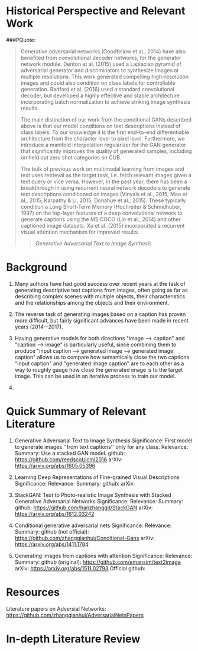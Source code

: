 # Historical Perspective and Relevant Work

###PQuote:
> Generative adversarial networks (Goodfellow et al., 2014)
> have also benefited from convolutional decoder networks,
> for the generator network module. Denton et al. (2015)
> used a Laplacian pyramid of adversarial generator and discriminators
> to synthesize images at multiple resolutions.
> This work generated compelling high-resolution images
> and could also condition on class labels for controllable
> generation. Radford et al. (2016) used a standard convolutional
> decoder, but developed a highly effective and stable
> architecture incorporating batch normalization to achieve
> striking image synthesis results.
> 
> The main distinction of our work from the conditional
> GANs described above is that our model conditions on text
> descriptions instead of class labels. To our knowledge it
> is the first end-to-end differentiable architecture from the
> character level to pixel level. Furthermore, we introduce a
> manifold interpolation regularizer for the GAN generator
> that significantly improves the quality of generated samples,
> including on held out zero shot categories on CUB.
> 
> The bulk of previous work on multimodal learning from
> images and text uses retrieval as the target task, i.e. fetch
> relevant images given a text query or vice versa. However,
> in the past year, there has been a breakthrough in
> using recurrent neural network decoders to generate text
> descriptions conditioned on images (Vinyals et al., 2015;
> Mao et al., 2015; Karpathy & Li, 2015; Donahue et al.,
> 2015). These typically condition a Long Short-Term Memory
> (Hochreiter & Schmidhuber, 1997) on the top-layer
> features of a deep convolutional network to generate captions
> using the MS COCO (Lin et al., 2014) and other captioned
> image datasets. Xu et al. (2015) incorporated a recurrent
> visual attention mechanism for improved results.
>> *Generative Adversarial Text to Image Synthesis*

# Background

1. Many authors have had good success over recent years at the task of generating descriptive text captions from images, often going as far as describing complex scenes with multiple objects, their characteristics and the relationships among the objects and their environment.

2. The reverse task of generating images based on a caption has proven more difficult, but fairly significant advances have been made in recent years (2014--2017).

3. Having generative models for both directions "image --> caption" and "caption --> image" is particularly useful, since combining them to produce "input caption --> generated image --> generated image caption" allows us to compare how semantically close the two captions "input caption" and "generated image caption" are to each other as a way to roughly gauge how close the generated image is to the target image. This can be used in an iterative process to train our model.

4.

Quick Summary of Relevant Literature
====================================

1. Generative Adversarial Text to Image Synthesis
Significance: First model to generate images ''from text captions'' only for any class.
Relevance:
Summary: Use a stacked GAN model.
github:	 https://github.com/reedscot/icml2016
arXiv: 	 https://arxiv.org/abs/1605.05396

2. Learning Deep Representations of Fine-grained Visual Descriptions
Significance: 
Relevance: 
Summary: 
github: 
arXiv: 

3. StackGAN: Text to Photo-realistic Image Synthesis with Stacked Generative Adversarial Networks
Significance: 
Relevance: 
Summary: 
github: https://github.com/hanzhanggit/StackGAN
arXiv: https://arxiv.org/abs/1612.03242

4. Conditional generative adversarial nets
Significance: 
Relevance: 
Summary: 
github (not official): https://github.com/zhangqianhui/Conditional-Gans
arXiv: https://arxiv.org/abs/1411.1784

5. Generating images from captions with attention
Significance: 
Relevance: 
Summary: 
github (original): https://github.com/emansim/text2image
arXiv: https://arxiv.org/abs/1511.02793
Official github:

Resources
=========
Literature papers on Adversial Networks:
https://github.com/zhangqianhui/AdversarialNetsPapers

In-depth Literature Review
==========================

